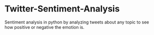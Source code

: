 # Twitter-Sentiment-Analysis
Sentiment analysis in python by analyzing tweets about any topic to see how positive or negative the  emotion is.
